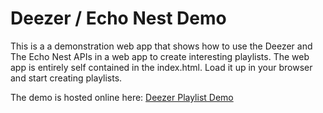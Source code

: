 
# Deezer / Echo Nest Demo

This is a a demonstration web app that shows how to use the Deezer and The Echo Nest APIs in a web app to create interesting
playlists. The web app is entirely self contained in the index.html. Load it up in your browser and start creating
playlists.  

The demo is hosted online here:  [Deezer Playlist Demo](http://static.echonest.com/DeezerDemo/)


